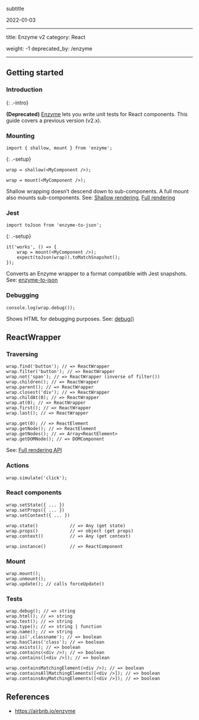subtitle

2022-01-03

------------------------------------------------------------------------

title: Enzyme v2 category: React

weight: -1 deprecated\_by: /enzyme

------------------------------------------------------------------------

Getting started
---------------

### Introduction

{: .-intro}

**(Deprecated)** [Enzyme](http://airbnb.io/enzyme) lets you write unit tests for React components. This guide covers a previous version (v2.x).

### Mounting

    import { shallow, mount } from 'enzyme';

{: .-setup}

    wrap = shallow(<MyComponent />);

    wrap = mount(<MyComponent />);

Shallow wrapping doesn’t descend down to sub-components. A full mount also mounts sub-components. See: [Shallow rendering](http://airbnb.io/enzyme/docs/api/shallow.html), [Full rendering](http://airbnb.io/enzyme/docs/api/mount.html)

### Jest

    import toJson from 'enzyme-to-json';

{: .-setup}

    it('works', () => {
        wrap = mount(<MyComponent />);
        expect(toJson(wrap)).toMatchSnapshot();
    });

Converts an Enzyme wrapper to a format compatible with Jest snapshots. See: [enzyme-to-json](https://www.npmjs.com/package/enzyme-to-json)

### Debugging

    console.log(wrap.debug());

Shows HTML for debugging purposes. See: [debug()](http://airbnb.io/enzyme/docs/api/ReactWrapper/debug.html)

ReactWrapper
------------

### Traversing

    wrap.find('button'); // => ReactWrapper
    wrap.filter('button'); // => ReactWrapper
    wrap.not('span'); // => ReactWrapper (inverse of filter())
    wrap.children(); // => ReactWrapper
    wrap.parent(); // => ReactWrapper
    wrap.closest('div'); // => ReactWrapper
    wrap.childAt(0); // => ReactWrapper
    wrap.at(0); // => ReactWrapper
    wrap.first(); // => ReactWrapper
    wrap.last(); // => ReactWrapper

    wrap.get(0); // => ReactElement
    wrap.getNode(); // => ReactElement
    wrap.getNodes(); // => Array<ReactElement>
    wrap.getDOMNode(); // => DOMComponent

See: [Full rendering API](http://airbnb.io/enzyme/docs/api/mount.html)

### Actions

    wrap.simulate('click');

### React components

    wrap.setState({ ... })
    wrap.setProps({ ... })
    wrap.setContext({ ... })

    wrap.state()            // => Any (get state)
    wrap.props()            // => object (get props)
    wrap.context()          // => Any (get context)

    wrap.instance()         // => ReactComponent

### Mount

    wrap.mount();
    wrap.unmount();
    wrap.update(); // calls forceUpdate()

### Tests

    wrap.debug(); // => string
    wrap.html(); // => string
    wrap.text(); // => string
    wrap.type(); // => string | function
    wrap.name(); // => string
    wrap.is('.classname'); // => boolean
    wrap.hasClass('class'); // => boolean
    wrap.exists(); // => boolean
    wrap.contains(<div />); // => boolean
    wrap.contains([<div />]); // => boolean

    wrap.containsMatchingElement(<div />); // => boolean
    wrap.containsAllMatchingElements([<div />]); // => boolean
    wrap.containsAnyMatchingElements([<div />]); // => boolean

References
----------

-   <a href="https://airbnb.io/enzyme" class="uri">https://airbnb.io/enzyme</a>
